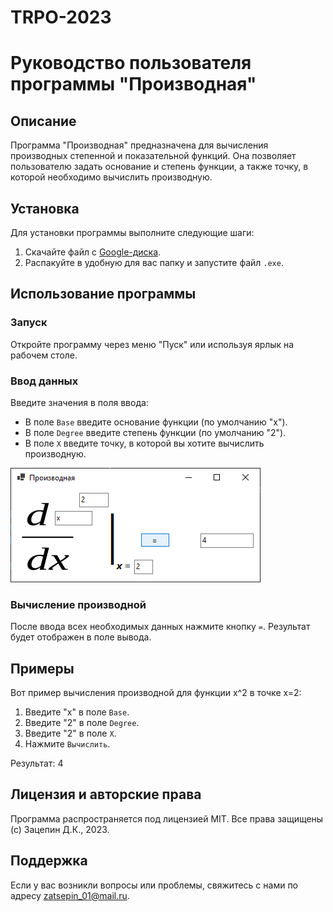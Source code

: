 # TRPO-2023
# Руководство пользователя программы "Производная"

## Описание

Программа "Производная" предназначена для вычисления производных степенной и показательной функций. Она позволяет пользователю задать основание и степень функции, а также точку, в которой необходимо вычислить производную.

## Установка

Для установки программы выполните следующие шаги:
1. Скачайте файл с [Google-диска](https://drive.google.com/file/d/1JJPfVXRnbepu7Y5bDknuyFLgzGU1WtTb/view?usp=sharing).
2. Распакуйте в удобную для вас папку и запустите файл `.exe`.

## Использование программы

### Запуск

Откройте программу через меню "Пуск" или используя ярлык на рабочем столе.

### Ввод данных

Введите значения в поля ввода:

- В поле `Base` введите основание функции (по умолчанию "x").
- В поле `Degree` введите степень функции (по умолчанию "2").
- В поле `X` введите точку, в которой вы хотите вычислить производную.

![Интерфейс программы](images/image1.png)

### Вычисление производной

После ввода всех необходимых данных нажмите кнопку `=`. Результат будет отображен в поле вывода.

## Примеры

Вот пример вычисления производной для функции x^2 в точке x=2:

1. Введите "x" в поле `Base`.
2. Введите "2" в поле `Degree`.
3. Введите "2" в поле `X`.
4. Нажмите `Вычислить`.

Результат: 4

## Лицензия и авторские права

Программа распространяется под лицензией MIT. Все права защищены (с) Зацепин Д.К., 2023.

## Поддержка

Если у вас возникли вопросы или проблемы, свяжитесь с нами по адресу zatsepin_01@mail.ru.
